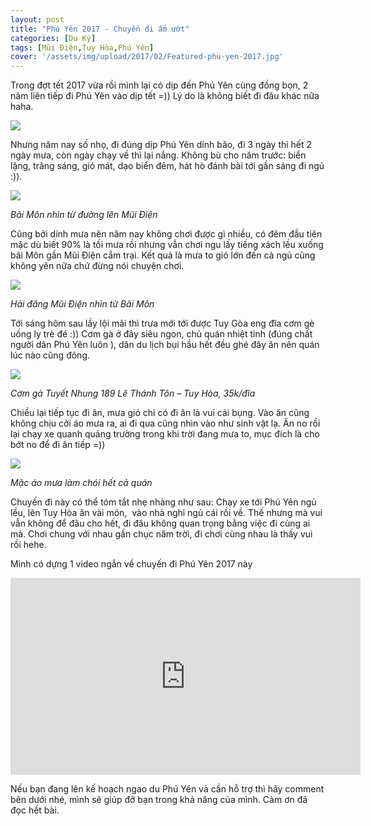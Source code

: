```yaml
---
layout: post
title: "Phú Yên 2017 - Chuyến đi ẩm ướt"
categories: [Du Ký]
tags: [Mũi Điện,Tuy Hòa,Phú Yên]
cover: '/assets/img/upload/2017/02/Featured-phu-yen-2017.jpg'
---
```


Trong đợt tết 2017 vừa rồi mình lại có dịp đến Phú Yên cùng đồng bọn, 2 năm liên tiếp đi Phú Yên vào dịp tết =)) Lý do là không biết đi đâu khác nữa haha.

![](https://dendosg.github.io/assets/img/upload/2017/02/du-ky-phu-yen-34.jpg)

Nhưng năm nay số nhọ, đi đúng dịp Phú Yên dính bão, đi 3 ngày thì hết 2 ngày mưa, còn ngày chạy về thì lại nắng. Không bù cho năm trước: biển lặng, trăng sáng, gió mát, dạo biển đêm, hát hò đánh bài tới gần sáng đi ngủ :)).

![](https://dendosg.github.io/assets/img/upload/2017/02/du-ky-phu-yen-19.jpg)

*Bãi Môn nhìn từ đường lên Mũi Điện*

Cũng bởi dính mưa nên năm nay không chơi được gì nhiều, có đêm đầu tiên mặc dù biết 90% là tối mưa rồi nhưng vẫn chơi ngu lấy tiếng xách lều xuống bãi Môn gần Mũi Điện cắm trại. Kết quả là mưa to gió lớn đến cả ngủ cũng không yên nữa chứ đừng nói chuyện chơi.

![](https://dendosg.github.io/assets/img/upload/2017/02/du-ky-phu-yen-20.jpg)

*Hải đăng Mũi Điện nhìn từ Bãi Môn*

Tới sáng hôm sau lầy lội mãi thì trưa mới tới được Tuy Gòa eng đĩa cơm gè uống ly trè đé :)) Cơm gà ở đây siêu ngon, chủ quán nhiệt tình (đúng chất người dân Phú Yên luôn ), dân du lịch bụi hầu hết đều ghé đây ăn nên quán lúc nào cũng đông.

![](https://dendosg.github.io/assets/img/upload/2017/02/du-ky-phu-yen-25.jpg)

*Cơm gà Tuyết Nhung 189 Lê Thánh Tôn – Tuy Hòa, 35k/đĩa*

Chiều lại tiếp tục đi ăn, mưa gió chỉ có đi ăn là vui cái bụng. Vào ăn cũng không chịu cởi áo mưa ra, ai đi qua cũng nhìn vào như sinh vật lạ. Ăn no rồi lại chạy xe quanh quảng trường trong khi trời đang mưa to, mục đích là cho bớt no để đi ăn tiếp =))

![](https://dendosg.github.io/assets/img/upload/2017/02/du-ky-phu-yen-3.jpg)

*Mặc áo mưa làm chói hết cả quán*

Chuyến đi này có thể tóm tắt nhẹ nhàng như sau: Chạy xe tới Phú Yên ngủ lều, lên Tuy Hòa ăn vài món,  vào nhà nghỉ ngủ cái rồi về. Thế nhưng mà vui vẫn không để đâu cho hết, đi đâu không quan trọng bằng việc đi cùng ai mà. Chơi chung với nhau gần chục năm trời, đi chơi cùng nhau là thấy vui rồi hehe.

Mình có dựng 1 video ngắn về chuyến đi Phú Yên 2017 này
<div class="iframewrapper">
<iframe width="560" height="315" src="https://www.youtube.com/embed/ahFRjg-rv9s" frameborder="0" gesture="media" allow="encrypted-media" allowfullscreen></iframe>
</div>

Nếu bạn đang lên kế hoạch ngao du Phú Yên và cần hỗ trợ thì hãy comment bên dưới nhé, mình sẽ giúp đỡ bạn trong khả năng của mình. Cảm ơn đã đọc hết bài.

